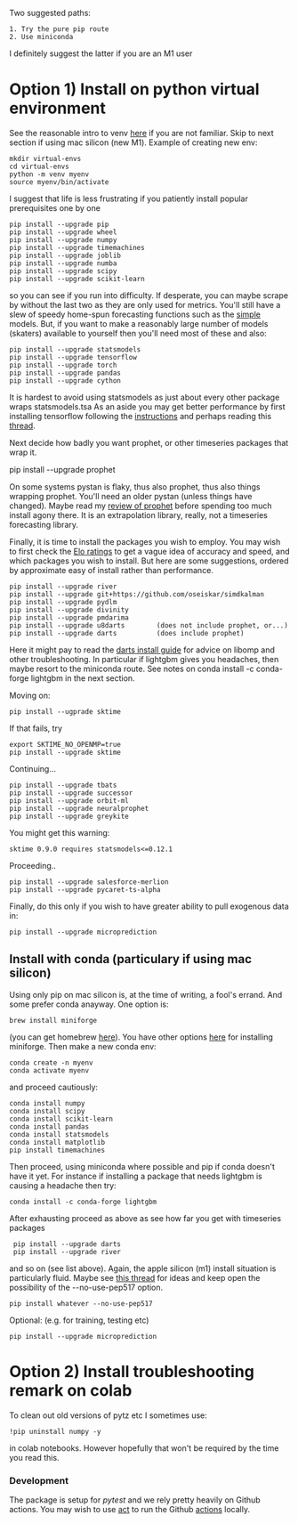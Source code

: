 Two suggested paths:

    1. Try the pure pip route
    2. Use miniconda

I definitely suggest the latter if you are an M1 user

# Option 1) Install on python virtual environment
See the reasonable intro to venv [here](https://medium.com/swlh/how-to-setup-your-python-projects-1eb5108086b1) if you are not familiar. Skip to next section if using mac silicon (new M1). Example of creating new env:

    mkdir virtual-envs
    cd virtual-envs
    python -m venv myenv 
    source myenv/bin/activate 
    
I suggest that life is less frustrating if you patiently install popular prerequisites one by one

    pip install --upgrade pip
    pip install --upgrade wheel
    pip install --upgrade numpy
    pip install --upgrade timemachines
    pip install --upgrade joblib
    pip install --upgrade numba
    pip install --upgrade scipy 
    pip install --upgrade scikit-learn 
 
so you can see if you run into difficulty. If desperate, you can maybe scrape by without the last two as they are only used for metrics. You'll still have a slew of speedy home-spun forecasting functions such as the 
[simple](https://github.com/microprediction/timemachines/tree/main/timemachines/skaters/simple) models. But, if you want to make a reasonably large number of models (skaters) available to yourself then you'll need most of these and also:

    pip install --upgrade statsmodels
    pip install --upgrade tensorflow
    pip install --upgrade torch
    pip install --upgrade pandas
    pip install --upgrade cython
    
It is hardest to avoid using statsmodels as just about every other package wraps statsmodels.tsa As an aside you may get better performance by first installing tensorflow following the [instructions](https://www.tensorflow.org/install) and perhaps reading this [thread](https://stackoverflow.com/questions/66092421/how-to-rebuild-tensorflow-with-the-compiler-flags). 

Next decide how badly you want prophet, or other timeseries packages that wrap it. 

  pip install --upgrade prophet
    
On some systems pystan is flaky, thus also prophet, thus also things wrapping prophet. You'll need an older pystan (unless things have changed). Maybe read my [review of prophet](https://www.microprediction.com/blog/prophet) before spending too much install agony there. It is an extrapolation library, really, not a timeseries forecasting library.   

Finally, it is time to install the packages you wish to employ. You may wish to first check the [Elo ratings](https://microprediction.github.io/timeseries-elo-ratings/html_leaderboards/univariate-k_003.html) to get a vague idea of accuracy and speed, and which packages you wish to install. But here are some suggestions, ordered by approximate easy of install rather than performance.  
    
    pip install --upgrade river
    pip install --upgrade git+https://github.com/oseiskar/simdkalman
    pip install --upgrade pydlm
    pip install --upgrade divinity
    pip install --upgrade pmdarima
    pip install --upgrade u8darts        (does not include prophet, or...)
    pip install --upgrade darts          (does include prophet)
    
Here it might pay to read the [darts install guide](https://github.com/unit8co/darts#installation-guide) for advice on libomp and other troubleshooting. In particular if lightgbm gives you headaches, then maybe resort to the miniconda route. See notes on conda install -c conda-forge lightgbm in the next section.

Moving on:
    
    pip install --ugprade sktime
    
If that fails, try

    export SKTIME_NO_OPENMP=true
    pip install --upgrade sktime
    
Continuing...
    
    pip install --upgrade tbats
    pip install --upgrade successor
    pip install --upgrade orbit-ml
    pip install --upgrade neuralprophet
    pip install --upgrade greykite
    
You might get this warning:

    sktime 0.9.0 requires statsmodels<=0.12.1
    
Proceeding..
    
    pip install --upgrade salesforce-merlion
    pip install --upgrade pycaret-ts-alpha
    
Finally, do this only if you wish to have greater ability to pull exogenous data in:

    pip install --upgrade microprediction

## Install with conda (particulary if using mac silicon)

Using only pip on mac silicon is, at the time of writing, a fool's errand. And some prefer conda anayway. One option is: 

    brew install miniforge

(you can get homebrew [here](https://brew.sh/)). You have other options [here](https://github.com/conda-forge/miniforge) for installing miniforge. Then make a new conda env:

    conda create -n myenv
    conda activate myenv 
    
and proceed cautiously: 
    
    conda install numpy
    conda install scipy 
    conda install scikit-learn
    conda install pandas
    conda install statsmodels
    conda install matplotlib
    pip install timemachines

Then proceed, using miniconda where possible and pip if conda doesn't have it yet. For instance if installing a package that needs lightgbm is causing a headache then try:  

    conda install -c conda-forge lightgbm
    
After exhausting proceed as above as see how far you get with timeseries packages

     pip install --upgrade darts
     pip install --upgrade river 
    
and so on (see list above). Again, the apple silicon (m1) install situation is particularly fluid. Maybe see [this thread](https://stackoverflow.com/questions/65745683/how-to-install-scipy-on-apple-silicon-arm-m1) for ideas and 
keep open the possibility of the --no-use-pep517 option.
 
    pip install whatever --no-use-pep517

Optional: (e.g. for training, testing etc)

    pip install --upgrade microprediction   
    

    
# Option 2) Install troubleshooting remark on colab
To clean out old versions of pytz etc I sometimes use:

    !pip uninstall numpy -y
    
in colab notebooks. However hopefully that won't be required by the time you read this. 
    
### Development
The package is setup for *pytest* and we rely pretty heavily on Github actions. You may wish to use [act](https://github.com/nektos/act) to run the Github [actions](https://github.com/microprediction/timemachines/tree/main/.github/workflows) locally. 
